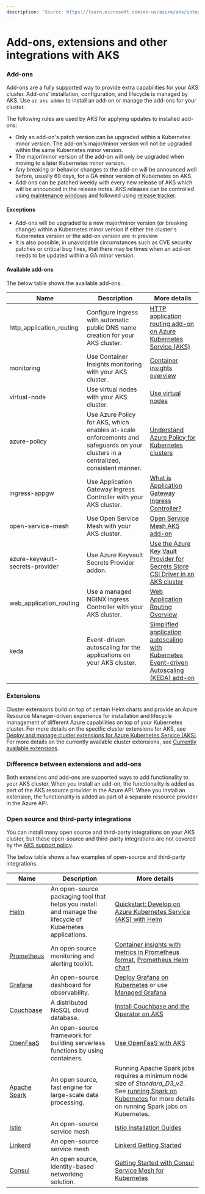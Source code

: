 ```yaml
---
description: 'Source: https://learn.microsoft.com/en-us/azure/aks/integrations'
---
```


# Add-ons, extensions and other integrations with AKS

### Add-ons <a href="#add-ons" id="add-ons"></a>

Add-ons are a fully supported way to provide extra capabilities for your AKS cluster. Add-ons' installation, configuration, and lifecycle is managed by AKS. Use `az aks addon` to install an add-on or manage the add-ons for your cluster.

The following rules are used by AKS for applying updates to installed add-ons:

* Only an add-on's patch version can be upgraded within a Kubernetes minor version. The add-on's major/minor version will not be upgraded within the same Kubernetes minor version.
* The major/minor version of the add-on will only be upgraded when moving to a later Kubernetes minor version.
* Any breaking or behavior changes to the add-on will be announced well before, usually 60 days, for a GA minor version of Kubernetes on AKS.
* Add-ons can be patched weekly with every new release of AKS which will be announced in the release notes. AKS releases can be controlled using [maintenance windows](https://learn.microsoft.com/en-us/azure/aks/planned-maintenance) and followed using [release tracker](https://learn.microsoft.com/en-us/azure/aks/release-tracker).

#### Exceptions

* Add-ons will be upgraded to a new major/minor version (or breaking change) within a Kubernetes minor version if either the cluster's Kubernetes version or the add-on version are in preview.
* It is also possible, in unavoidable circumstances such as CVE security patches or critical bug fixes, that there may be times when an add-on needs to be updated within a GA minor version.

#### Available add-ons

The below table shows the available add-ons.

| Name                            | Description                                                                                                                        | More details                                                                                                                                                                    |
| ------------------------------- | ---------------------------------------------------------------------------------------------------------------------------------- | ------------------------------------------------------------------------------------------------------------------------------------------------------------------------------- |
| http\_application\_routing      | Configure ingress with automatic public DNS name creation for your AKS cluster.                                                    | [HTTP application routing add-on on Azure Kubernetes Service (AKS)](https://learn.microsoft.com/en-us/azure/aks/http-application-routing)                                       |
| monitoring                      | Use Container Insights monitoring with your AKS cluster.                                                                           | [Container insights overview](https://learn.microsoft.com/en-us/azure/azure-monitor/containers/container-insights-overview)                                                     |
| virtual-node                    | Use virtual nodes with your AKS cluster.                                                                                           | [Use virtual nodes](https://learn.microsoft.com/en-us/azure/aks/virtual-nodes)                                                                                                  |
| azure-policy                    | Use Azure Policy for AKS, which enables at-scale enforcements and safeguards on your clusters in a centralized, consistent manner. | [Understand Azure Policy for Kubernetes clusters](https://learn.microsoft.com/en-us/azure/governance/policy/concepts/policy-for-kubernetes#install-azure-policy-add-on-for-aks) |
| ingress-appgw                   | Use Application Gateway Ingress Controller with your AKS cluster.                                                                  | [What is Application Gateway Ingress Controller?](https://learn.microsoft.com/en-us/azure/application-gateway/ingress-controller-overview)                                      |
| open-service-mesh               | Use Open Service Mesh with your AKS cluster.                                                                                       | [Open Service Mesh AKS add-on](https://learn.microsoft.com/en-us/azure/aks/open-service-mesh-about)                                                                             |
| azure-keyvault-secrets-provider | Use Azure Keyvault Secrets Provider addon.                                                                                         | [Use the Azure Key Vault Provider for Secrets Store CSI Driver in an AKS cluster](https://learn.microsoft.com/en-us/azure/aks/csi-secrets-store-driver)                         |
| web\_application\_routing       | Use a managed NGINX ingress Controller with your AKS cluster.                                                                      | [Web Application Routing Overview](https://learn.microsoft.com/en-us/azure/aks/web-app-routing)                                                                                 |
| keda                            | Event-driven autoscaling for the applications on your AKS cluster.                                                                 | [Simplified application autoscaling with Kubernetes Event-driven Autoscaling (KEDA) add-on](https://learn.microsoft.com/en-us/azure/aks/keda-about)                             |

### Extensions

Cluster extensions build on top of certain Helm charts and provide an Azure Resource Manager-driven experience for installation and lifecycle management of different Azure capabilities on top of your Kubernetes cluster. For more details on the specific cluster extensions for AKS, see [Deploy and manage cluster extensions for Azure Kubernetes Service (AKS)](https://learn.microsoft.com/en-us/azure/aks/cluster-extensions?tabs=azure-cli). For more details on the currently available cluster extensions, see [Currently available extensions](https://learn.microsoft.com/en-us/azure/aks/cluster-extensions?tabs=azure-cli#currently-available-extensions).

### Difference between extensions and add-ons

Both extensions and add-ons are supported ways to add functionality to your AKS cluster. When you install an add-on, the functionality is added as part of the AKS resource provider in the Azure API. When you install an extension, the functionality is added as part of a separate resource provider in the Azure API.



### Open source and third-party integrations <a href="#open-source-and-third-party-integrations" id="open-source-and-third-party-integrations"></a>

You can install many open source and third-party integrations on your AKS cluster, but these open-source and third-party integrations are not covered by the [AKS support policy](https://learn.microsoft.com/en-us/azure/aks/support-policies).

The below table shows a few examples of open-source and third-party integrations.

| Name                                      | Description                                                                                               | More details                                                                                                                                                                                                                           |
| ----------------------------------------- | --------------------------------------------------------------------------------------------------------- | -------------------------------------------------------------------------------------------------------------------------------------------------------------------------------------------------------------------------------------- |
| [Helm](https://helm.sh/)                  | An open-source packaging tool that helps you install and manage the lifecycle of Kubernetes applications. | [Quickstart: Develop on Azure Kubernetes Service (AKS) with Helm](https://learn.microsoft.com/en-us/azure/aks/quickstart-helm)                                                                                                         |
| [Prometheus](https://prometheus.io/)      | An open source monitoring and alerting toolkit.                                                           | [Container insights with metrics in Prometheus format](https://learn.microsoft.com/en-us/azure/aks/monitor-aks#container-insights), [Prometheus Helm chart](https://github.com/prometheus-community/helm-charts#usage)                 |
| [Grafana](https://grafana.com/)           | An open-source dashboard for observability.                                                               | [Deploy Grafana on Kubernetes](https://grafana.com/docs/grafana/latest/installation/kubernetes/) or use [Managed Grafana](https://learn.microsoft.com/en-us/azure/managed-grafana/overview)                                            |
| [Couchbase](https://www.couchbase.com/)   | A distributed NoSQL cloud database.                                                                       | [Install Couchbase and the Operator on AKS](https://docs.couchbase.com/operator/current/tutorial-aks.html)                                                                                                                             |
| [OpenFaaS](https://www.openfaas.com/)     | An open-source framework for building serverless functions by using containers.                           | [Use OpenFaaS with AKS](https://learn.microsoft.com/en-us/azure/aks/openfaas)                                                                                                                                                          |
| [Apache Spark](https://spark.apache.org/) | An open source, fast engine for large-scale data processing.                                              | Running Apache Spark jobs requires a minimum node size of _Standard\_D3\_v2_. See [running Spark on Kubernetes](https://spark.apache.org/docs/latest/running-on-kubernetes.html) for more details on running Spark jobs on Kubernetes. |
| [Istio](https://istio.io/)                | An open-source service mesh.                                                                              | [Istio Installation Guides](https://istio.io/latest/docs/setup/install/)                                                                                                                                                               |
| [Linkerd](https://linkerd.io/)            | An open-source service mesh.                                                                              | [Linkerd Getting Started](https://linkerd.io/getting-started/)                                                                                                                                                                         |
| [Consul](https://www.consul.io/)          | An open source, identity-based networking solution.                                                       | [Getting Started with Consul Service Mesh for Kubernetes](https://learn.hashicorp.com/tutorials/consul/service-mesh-deploy)                                                                                                            |
